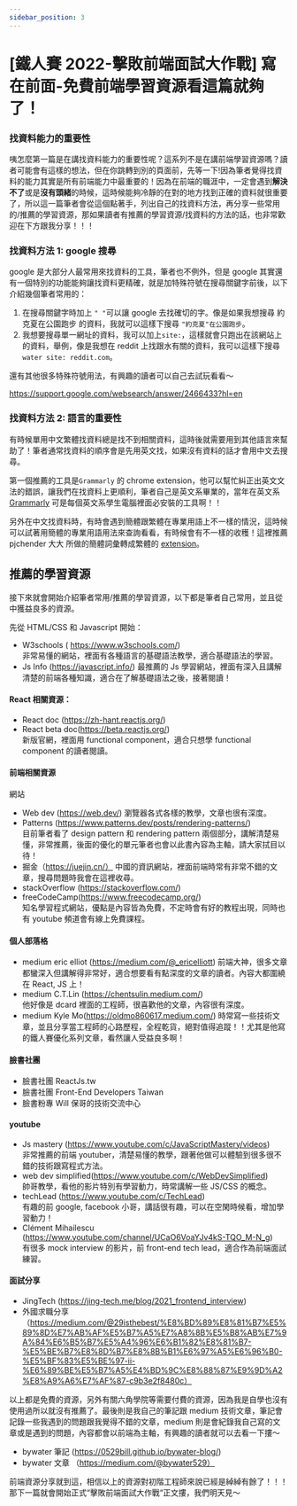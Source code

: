 ```yaml
---
sidebar_position: 3
---
```


# [鐵人賽 2022-擊敗前端面試大作戰] 寫在前面-免費前端學習資源看這篇就夠了！

### 找資料能力的重要性

咦怎麼第一篇是在講找資料能力的重要性呢？這系列不是在講前端學習資源嗎？讀者可能會有這樣的想法，但在你跳轉到別的頁面前，先等一下!因為筆者覺得找資料的能力其實是所有前端能力中最重要的！因為在前端的職涯中，一定會遇到**解決不了**或是**沒有頭緒**的時候，這時候能夠冷靜的在對的地方找到正確的資料就很重要了，所以這一篇筆者會從這個點著手，列出自己的找資料方法，再分享一些常用的/推薦的學習資源，那如果讀者有推薦的學習資源/找資料的方法的話，也非常歡迎在下方跟我分享！！！

### 找資料方法 1: google 搜尋

google 是大部分人最常用來找資料的工具，筆者也不例外，但是 google 其實還有一個特別的功能能夠讓找資料更精確，就是加特殊符號在搜尋關鍵字前後，以下介紹幾個筆者常用的：

1. 在搜尋關鍵字時加上 `" "`可以讓 google 去找確切的字。像是如果我想搜尋 約克夏在公園跑步 的資料，我就可以這樣下搜尋 `"約克夏"在公園跑步`。
2. 我想要搜尋單一網址的資料，我可以加上`site:`，這樣就會只跑出在該網站上的資料，舉例，像是我想在 reddit 上找跟水有關的資料，我可以這樣下搜尋`water site: reddit.com`。

還有其他很多特殊符號用法，有興趣的讀者可以自己去試玩看看～

https://support.google.com/websearch/answer/2466433?hl=en

### 找資料方法 2: 語言的重要性

有時候單用中文繁體找資料總是找不到相關資料，這時後就需要用到其他語言來幫助了！筆者通常找資料的順序會是先用英文找，如果沒有資料的話才會用中文去搜尋。

第一個推薦的工具是`Grammarly` 的 chrome extension，他可以幫忙糾正出英文文法的錯誤，讓我們在找資料上更順利，筆者自己是英文系畢業的，當年在英文系 [Grammarly](https://www.grammarly.com/) 可是每個英文系學生電腦裡面必安裝的工具啊！！

另外在中文找資料時，有時會遇到簡體跟繁體在專業用語上不一樣的情況，這時候可以試著用簡體的專業用語用法來查詢看看，有時候會有不一樣的收穫！這裡推薦 pjchender 大大 所做的簡體詞彙轉成繁體的 [extension](https://chrome.google.com/webstore/detail/cn2tw4programmer/emjpciklgncophlffcjipabmigmdkdmc)。

## 推薦的學習資源

接下來就會開始介紹筆者常用/推薦的學習資源，以下都是筆者自己常用，並且從中獲益良多的資源。

先從 HTML/CSS 和 Javascript 開始：

- W3schools ( https://www.w3schools.com/)  
  非常易懂的網站，裡面有各種語言的基礎語法教學，適合基礎語法的學習。
- Js Info (https://javascript.info/)
  最推薦的 Js 學習網站，裡面有深入且講解清楚的前端各種知識，適合在了解基礎語法之後，接著閱讀！

#### React 相關資源：

- React doc (https://zh-hant.reactjs.org/)
- React beta doc(https://beta.reactjs.org/)  
  新版官網，裡面用 functional component，適合只想學 functional component 的讀者閱讀。

#### 前端相關資源

網站

- Web dev (https://web.dev/)
  瀏覽器各式各樣的教學，文章也很有深度。
- Patterns (https://www.patterns.dev/posts/rendering-patterns/)  
  目前筆者看了 design pattern 和 rendering pattern 兩個部分，講解清楚易懂，非常推薦，後面的優化的單元筆者也會以此書內容為主軸，請大家拭目以待！
- 掘金（https://juejin.cn/）
  中國的資訊網站，裡面前端時常有非常不錯的文章，搜尋問題時我會在這裡收尋。
- stackOverflow (https://stackoverflow.com/)
- freeCodeCamp(https://www.freecodecamp.org/)  
  知名學習程式網站，優點是內容皆為免費，不定時會有好的教程出現，同時也有 youtube 頻道會有線上免費課程。

#### 個人部落格

- medium eric elliot (https://medium.com/@_ericelliott)
  前端大神，很多文章都蠻深入但講解得非常好，適合想要看有點深度的文章的讀者。內容大都圍繞在 React, JS 上！
- medium C.T.Lin (https://chentsulin.medium.com/)  
  他好像是 dcard 裡面的工程師，很喜歡他的文章，內容很有深度。
- medium Kyle Mo(https://oldmo860617.medium.com/)
  時常寫一些技術文章，並且分享當工程師的心路歷程，全程乾貨，絕對值得追蹤！！尤其是他寫的鐵人賽優化系列文章，看然讓人受益良多啊！

#### 臉書社團

- 臉書社團 ReactJs.tw
- 臉書社團 Front-End Developers Taiwan
- 臉書粉專 Will 保哥的技術交流中心

#### youtube

- Js mastery (https://www.youtube.com/c/JavaScriptMastery/videos)  
  非常推薦的前端 youtuber，清楚易懂的教學，跟著他做可以體驗到很多很不錯的技術跟寫程式方法。
- web dev simplified(https://www.youtube.com/c/WebDevSimplified)  
  帥哥教學，看他的影片特別有學習動力，時常講解一些 JS/CSS 的概念。
- techLead (https://www.youtube.com/c/TechLead)  
  有趣的前 google, facebook 小哥，講話很有趣，可以在空閑時候看，增加學習動力！
- Clément Mihailescu (https://www.youtube.com/channel/UCaO6VoaYJv4kS-TQO_M-N_g)  
   有很多 mock interview 的影片，前 front-end tech lead，適合作為前端面試練習。

#### 面試分享

- JingTech (https://jing-tech.me/blog/2021_frontend_interview)
- 外國求職分享 （https://medium.com/@29isthebest/%E8%BD%89%E8%81%B7%E5%89%8D%E7%AB%AF%E5%B7%A5%E7%A8%8B%E5%B8%AB%E7%9A%84%E6%B5%B7%E5%A4%96%E6%B1%82%E8%81%B7-%E5%BE%B7%E8%8D%B7%E8%8B%B1%E6%97%A5%E6%96%B0-%E5%BF%83%E5%BE%97-ii-%E6%89%BE%E5%B7%A5%E4%BD%9C%E8%88%87%E9%9D%A2%E8%A9%A6%E7%AF%87-c9b3e2f8480c）

以上都是免費的資源，另外有關六角學院等需要付費的資源，因為我是自學也沒有使用過所以就沒有推薦了。最後則是我自己的筆記跟 medium 技術文章，筆記會記錄一些我遇到的問題跟我覺得不錯的文章，medium 則是會紀錄我自己寫的文章或是遇到的問題，內容都會以前端為主軸，有興趣的讀者就可以去看一下摟～

- bywater 筆記 (https://0529bill.github.io/bywater-blog/)
- bywater 文章 （https://medium.com/@bywater529）

前端資源分享就到這，相信以上的資源對初階工程師來說已經是綽綽有餘了！！！那下一篇就會開始正式“擊敗前端面試大作戰“正文摟，我們明天見～
